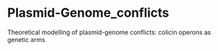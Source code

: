 # Plasmid-Genome_conflicts
Theoretical modelling of plasmid-genome conflicts: colicin operons as genetic arms
